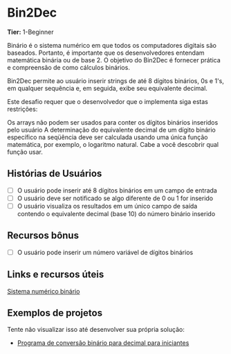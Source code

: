 # Bin2Dec

**Tier:** 1-Beginner

Binário é o sistema numérico em que todos os computadores digitais são baseados. 
Portanto, é importante que os desenvolvedores entendam matemática binária ou de base 2. 
O objetivo do Bin2Dec é fornecer prática e compreensão de como cálculos binários.

Bin2Dec permite ao usuário inserir strings de até 8 dígitos binários, 0s e 1's, em qualquer sequência e, em seguida, exibe seu equivalente decimal.

Este desafio requer que o desenvolvedor que o implementa siga estas restrições:

Os arrays não podem ser usados ​​para conter os dígitos binários inseridos pelo usuário
A determinação do equivalente decimal de um dígito binário específico na seqüência deve ser calculada usando uma única função matemática, 
por exemplo, o logaritmo natural. Cabe a você descobrir qual função usar.

## Histórias de Usuários

-   [ ] O usuário pode inserir até 8 dígitos binários em um campo de entrada
-   [ ] O usuário deve ser notificado se algo diferente de 0 ou 1 for inserido
-   [ ] O usuário visualiza os resultados em um único campo de saída contendo o equivalente decimal (base 10) do número binário inserido

## Recursos bônus

-   [ ] O usuário pode inserir um número variável de dígitos binários

## Links e recursos úteis

[Sistema numérico binário](https://en.wikipedia.org/wiki/Binary_number)

## Exemplos de projetos

Tente não visualizar isso até desenvolver sua própria solução:

-   [Programa de conversão binário para decimal para iniciantes](https://www.youtube.com/watch?v=YMIALQE26KQ)
